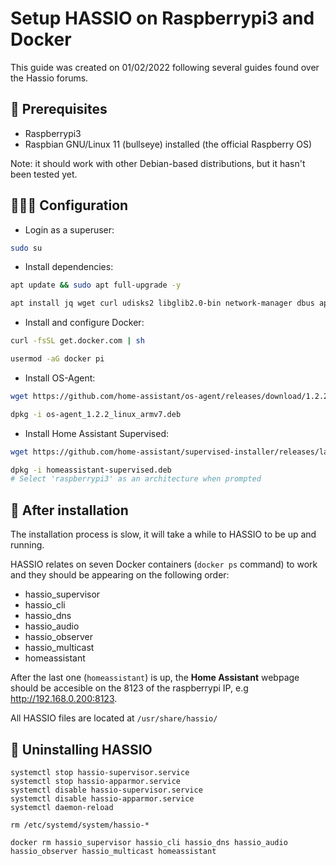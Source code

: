 # Setup HASSIO on Raspberrypi3 and Docker

This guide was created on 01/02/2022 following several guides found over the Hassio forums.

## 📜 Prerequisites
- Raspberrypi3
- Raspbian GNU/Linux 11 (bullseye) installed (the official Raspberry OS)

Note: it should work with other Debian-based distributions, but it hasn't been tested yet.

## 🧑🏻‍💻 Configuration

- Login as a superuser:
```bash
sudo su
```

- Install dependencies:
```bash
apt update && sudo apt full-upgrade -y

apt install jq wget curl udisks2 libglib2.0-bin network-manager dbus apparmor-utils -y
```

- Install and configure Docker:
```bash
curl -fsSL get.docker.com | sh

usermod -aG docker pi
```

- Install OS-Agent:
```bash
wget https://github.com/home-assistant/os-agent/releases/download/1.2.2/os-agent_1.2.2_linux_armv7.deb

dpkg -i os-agent_1.2.2_linux_armv7.deb
```

- Install Home Assistant Supervised:
```bash
wget https://github.com/home-assistant/supervised-installer/releases/latest/download/homeassistant-supervised.deb

dpkg -i homeassistant-supervised.deb
# Select 'raspberrypi3' as an architecture when prompted
```

## 🧰 After installation
The installation process is slow, it will take a while to HASSIO to be up and running.

HASSIO relates on seven Docker containers (`docker ps` command) to work and they should be appearing on the following order:
  - hassio_supervisor
  - hassio_cli
  - hassio_dns
  - hassio_audio
  - hassio_observer
  - hassio_multicast
  - homeassistant

After the last one (`homeassistant`) is up, the **Home Assistant** webpage should be accesible on the 8123 of the raspberrypi IP, e.g http://192.168.0.200:8123.

All HASSIO files are located at `/usr/share/hassio/`
## 🧹 Uninstalling HASSIO

```
systemctl stop hassio-supervisor.service
systemctl stop hassio-apparmor.service
systemctl disable hassio-supervisor.service
systemctl disable hassio-apparmor.service
systemctl daemon-reload

rm /etc/systemd/system/hassio-*

docker rm hassio_supervisor hassio_cli hassio_dns hassio_audio hassio_observer hassio_multicast homeassistant
```
